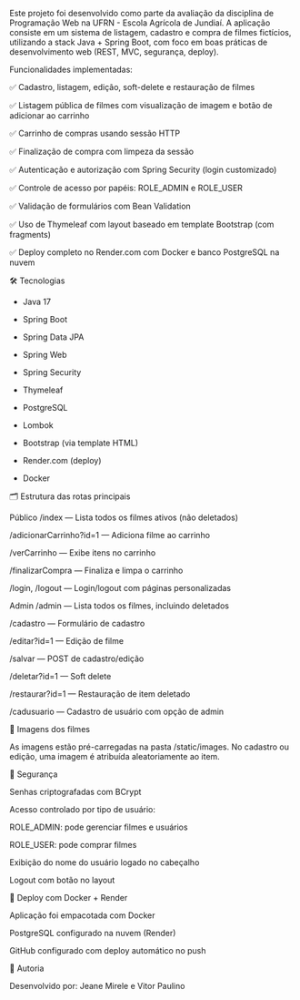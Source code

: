 Este projeto foi desenvolvido como parte da avaliação da disciplina de Programação Web na UFRN - Escola Agrícola de Jundiaí. A aplicação consiste em um sistema de listagem, cadastro e compra de filmes fictícios, utilizando a stack Java + Spring Boot, com foco em boas práticas de desenvolvimento web (REST, MVC, segurança, deploy).

Funcionalidades implementadas:

✅ Cadastro, listagem, edição, soft-delete e restauração de filmes

✅ Listagem pública de filmes com visualização de imagem e botão de adicionar ao carrinho

✅ Carrinho de compras usando sessão HTTP

✅ Finalização de compra com limpeza da sessão

✅ Autenticação e autorização com Spring Security (login customizado)

✅ Controle de acesso por papéis: ROLE_ADMIN e ROLE_USER

✅ Validação de formulários com Bean Validation

✅ Uso de Thymeleaf com layout baseado em template Bootstrap (com fragments)

✅ Deploy completo no Render.com com Docker e banco PostgreSQL na nuvem

🛠️ Tecnologias

- Java 17

- Spring Boot

- Spring Data JPA

- Spring Web

- Spring Security

- Thymeleaf

- PostgreSQL

- Lombok

- Bootstrap (via template HTML)

- Render.com (deploy)

- Docker

🗂️ Estrutura das rotas principais

Público
/index — Lista todos os filmes ativos (não deletados)

/adicionarCarrinho?id=1 — Adiciona filme ao carrinho

/verCarrinho — Exibe itens no carrinho

/finalizarCompra — Finaliza e limpa o carrinho

/login, /logout — Login/logout com páginas personalizadas

Admin
/admin — Lista todos os filmes, incluindo deletados

/cadastro — Formulário de cadastro

/editar?id=1 — Edição de filme

/salvar — POST de cadastro/edição

/deletar?id=1 — Soft delete

/restaurar?id=1 — Restauração de item deletado

/cadusuario — Cadastro de usuário com opção de admin

📸 Imagens dos filmes

As imagens estão pré-carregadas na pasta /static/images. No cadastro ou edição, uma imagem é atribuída aleatoriamente ao item.

🔐 Segurança

Senhas criptografadas com BCrypt

Acesso controlado por tipo de usuário:

ROLE_ADMIN: pode gerenciar filmes e usuários

ROLE_USER: pode comprar filmes

Exibição do nome do usuário logado no cabeçalho

Logout com botão no layout

🐳 Deploy com Docker + Render

Aplicação foi empacotada com Docker

PostgreSQL configurado na nuvem (Render)

GitHub configurado com deploy automático no push

👤 Autoria

Desenvolvido por: Jeane Mirele e Vitor Paulino
